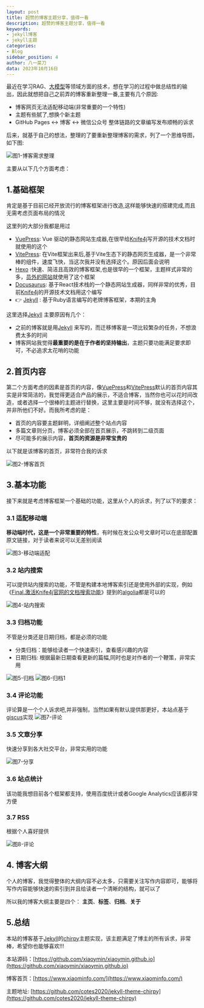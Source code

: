 ```yaml
---
layout: post
title: 超赞的博客主题分享，值得一看
description: 超赞的博客主题分享，值得一看
keywords:
- jekyll博客
- jekyll主题
categories:
- Blog
sidebar_position: 4
author: 八一菜刀
data: 2023年10月16日
---
```


最近在学习RAG、[大模型](/categories/大模型/)等领域方面的技术，想在学习的过程中做总结性的输出，因此就想把自己之前弄的博客重新整理一番,主要有几个原因:

- 博客网页无法适配移动端(非常重要的一个特性)
- 主题有些腻了,想换个新主题
- GitHub Pages <-> 博客 <-> 微信公众号 整体链路的文章编写发布顺畅的诉求

后来，就基于自己的想法，整理的了要重新整理博客的需求，列了一个思维导图，如下图:

![图1-博客需求整理](/images/blog2/jekyll-theme-share/blog_build.png)

主要从以下几个方面考虑：

## 1.基础框架

肯定是基于目前已经开放流行的博客框架进行改造,这样能够快速的搭建完成,而且无需考虑页面布局的情况

这里列的大部分我都是用过

- [VuePress](https://vuepress.vuejs.org/zh/guide/): Vue 驱动的静态网站生成器,在很早给[Knife4j](https://doc.xiaominfo.com/v2/)写开源的技术文档时就使用的这个
- [VitePress](https://vitepress.dev/): 在Vite框架出来后,基于Vite生态下的静态网页生成器，是一个非常棒的组件，速度飞快，当这次我并没有选择这个。原因后面会说明
- [Hexo](https://hexo.io/zh-cn/) :快速、简洁且高效的博客框架,也是很早的一个框架，主题样式非常的多，[员外的网站](https://www.luxiangdong.com/)就使用了这个框架
- [Docusaurus](https://docusaurus.io/): 基于React技术栈的一个静态网站生成器，同样非常的优秀，目前[Knife4j](https://doc.xiaominfo.com/)的开源技术文档用这个编写
- 👉 [Jekyll](https://jekyllrb.com/) : 基于Ruby语言编写的老牌博客框架，本期的主角

这里选择[Jekyll](https://jekyllrb.com/) 主要原因有几个：

- 之前的博客就是用[Jekyll](https://jekyllrb.com/) 来写的，而迁移博客是一项比较繁杂的任务，不想浪费太多的时间
- 博客网站我觉得**最重要的是在于作者的坚持输出**，主题只要功能满足要求即可，不必追求太花哨的功能

## 2.首页内容

第二个方面考虑的因素是首页的内容，像[VuePress](https://vuepress.vuejs.org/zh/guide/)和[VitePress](https://vitepress.dev/)默认的首页内容其实是非常简洁的，我觉得更适合产品的展示，不适合博客，当然你也可以花时间改造，或者选择一个很棒的主题进行替换，这里主要是时间不够，就没有选择这个，并非所他们不好。而我所考虑的是：

- 首页的内容要主题鲜明，详细阐述整个站点内容
- 多篇文章则分页，博客必须全部在首页展示，不跳转到二级页面
- 尽可能多的展示内容，**首页的资源是非常宝贵的**

以下就是该博客的首页，非常符合我的诉求

![图2-博客首页](/images/blog2/jekyll-theme-share/blog_index.png)

## 3.基本功能

接下来就是考虑博客框架一个基础的功能，这里从个人的诉求，列了以下的要求：

### 3.1 **适配移动端**

**移动端时代，这是一个非常重要的特性**，有时候在发公众号文章时可以在底部配置原文链接，对于读者来说可以无差别阅读

![图3-移动端适配](/images/blog2/jekyll-theme-share/blog_mobile.png)

### 3.2 **站内搜索**

可以提供站内搜索的功能，不管是构建本地博客索引还是使用外部的实现，例如《[Final.激活Knife4j官网的文档搜索功能](/posts/knife4j-document-active-search/)》提到的[algolia](https://www.algolia.com/)都是可以的

![图4-站内搜索](/images/blog2/jekyll-theme-share/blog_search.png)

### 3.3 **归档功能**

不管是分类还是日期归档，都是必须的功能

- 分类归档：能够给读者一个快速索引，查看感兴趣的内容
- 日期归档: 根据最新日期查看更新的篇幅,同时也是对作者的一个鞭策，非常实用

![图5-归档](/images/blog2/jekyll-theme-share/blog_arch.png)
![图6-归档1](/images/blog2/jekyll-theme-share/blog_arch1.png)

### 3.4 **评论功能**

评论算是一个个人诉求吧,并非强制，当然如果有默认提供那更好，本站点基于[giscus](https://giscus.app/zh-CN)实现
![图7-评论](/images/blog2/jekyll-theme-share/blog_comment.png)

### 3.5 **文章分享**

快速分享到各大社交平台，非常实用的功能

![图7-分享](/images/blog2/jekyll-theme-share/blog_share.jpg)

### 3.6 **站点统计**

该功能我想目前各个框架都支持，使用百度统计或者Google Analytics应该都非常方便

### 3.7 **RSS**

根据个人喜好提供

![图8-评论](/images/blog2/jekyll-theme-share/blog_feed.jpg)

## 4. 博客大纲

个人的博客，我觉得整体的大纲内容不必太多，只需要关注写作内容即可，能够将写作内容能够快速的索引到并且给读者一个清晰的结构，就可以了

所以我的博客大纲主要是四个： **主页**、**标签**、**归档**、**关于**

## 5.总结

本站的博客基于[Jekyll](https://jekyllrb.com/)的[chirpy](https://github.com/cotes2020/jekyll-theme-chirpy)主题实现，该主题满足了博主的所有诉求，非常棒，希望你也能够喜欢!!!

本站源码：[https://github.com/xiaoymin/xiaoymin.github.io](https://github.com/xiaoymin/xiaoymin.github.io)

博客首页：[https://www.xiaominfo.com/](https://www.xiaominfo.com/)

主题地址: [https://github.com/cotes2020/jekyll-theme-chirpy](https://github.com/cotes2020/jekyll-theme-chirpy)
